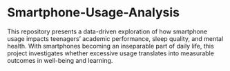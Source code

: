 # Smartphone-Usage-Analysis
This repository presents a data-driven exploration of how smartphone usage impacts teenagers’ academic performance, sleep quality, and mental health. With smartphones becoming an inseparable part of daily life, this project investigates whether excessive usage translates into measurable outcomes in well-being and learning.

